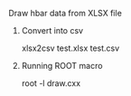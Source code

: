 Draw hbar data from XLSX file

1. Convert into csv

     xlsx2csv test.xlsx test.csv

2. Running ROOT macro

    root -l draw.cxx

